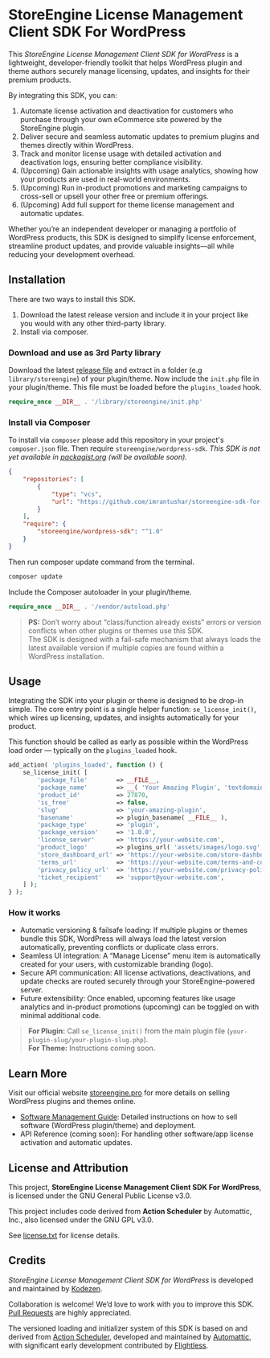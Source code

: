 # StoreEngine License Management Client SDK For WordPress

This *StoreEngine License Management Client SDK for WordPress* is a lightweight, developer-friendly toolkit that helps
WordPress plugin and theme authors securely manage licensing, updates, and insights for their premium products.

By integrating this SDK, you can:

1.	Automate license activation and deactivation for customers who purchase through your own eCommerce site powered by the StoreEngine plugin.
2.	Deliver secure and seamless automatic updates to premium plugins and themes directly within WordPress.
3.	Track and monitor license usage with detailed activation and deactivation logs, ensuring better compliance visibility.
4.	(Upcoming) Gain actionable insights with usage analytics, showing how your products are used in real-world environments.
5.	(Upcoming) Run in-product promotions and marketing campaigns to cross-sell or upsell your other free or premium offerings.
6.	(Upcoming) Add full support for theme license management and automatic updates.

Whether you’re an independent developer or managing a portfolio of WordPress products, this SDK is designed to simplify
license enforcement, streamline product updates, and provide valuable insights—all while reducing your development overhead.

## Installation

There are two ways to install this SDK.

1. Download the latest release version and include it in your project like you would with any other third-party library.
2. Install via composer.

### Download and use as 3rd Party library

Download the latest [release file](https://github.com/imrantushar/storeengine-sdk-for-wordpress/releases/latest) and extract in a folder (e.g `library/storeengine`) of your plugin/theme.
Now include the `init.php` file in your plugin/theme. This file must be loaded before the `plugins_loaded` hook.

```php
require_once __DIR__ . '/library/storeengine/init.php'
```

### Install via Composer

To install via `composer` please add this repository in your project's `composer.json` file. Then require `storeengine/wordpress-sdk`.
_This SDK is not yet available in [packagist.org](https://packagist.org/) (will be available soon)._

```json
{
	"repositories": [
		{
			"type": "vcs",
			"url": "https://github.com/imrantushar/storeengine-sdk-for-wordpress.git"
		}
	],
	"require": {
		"storeengine/wordpress-sdk": "^1.0"
	}
}
```

Then run composer update command from the terminal.

```bash
composer update
```

Include the Composer autoloader in your plugin/theme.

```php
require_once __DIR__ . '/vendor/autoload.php'
```

> **PS:** Don’t worry about “class/function already exists” errors or version conflicts when other plugins or themes use this SDK.
> <br>
> The SDK is designed with a fail-safe mechanism that always loads the latest available version if multiple copies are found within a WordPress installation.

## Usage

Integrating the SDK into your plugin or theme is designed to be drop-in simple.
The core entry point is a single helper function: `se_license_init()`, which wires up licensing, updates, and insights
automatically for your product.

This function should be called as early as possible within the WordPress load order — typically on the `plugins_loaded` hook.

```php
add_action( 'plugins_loaded', function () {
	se_license_init( [
		'package_file'        => __FILE__,
		'package_name'        => __( 'Your Amazing Plugin', 'textdomain'),
		'product_id'          => 27870,
		'is_free'             => false,
		'slug'                => 'your-amazing-plugin',
		'basename'            => plugin_basename( __FILE__ ),
		'package_type'        => 'plugin',
		'package_version'     => '1.0.0',
		'license_server'      => 'https://your-website.com',
		'product_logo'        => plugins_url( 'assets/images/logo.svg', __FILE__ ),
		'store_dashboard_url' => 'https://your-website.com/store-dashboard/license-keys/',
		'terms_url'           => 'https://your-website.com/terms-and-conditions/',
		'privacy_policy_url'  => 'https://your-website.com/privacy-policy/',
		'ticket_recipient'    => 'support@your-website.com',
	] );
} );
```

### How it works
- Automatic versioning & failsafe loading: If multiple plugins or themes bundle this SDK, WordPress will always load the
latest version automatically, preventing conflicts or duplicate class errors.
- Seamless UI integration: A “Manage License” menu item is automatically created for your users, with customizable branding (logo).
- Secure API communication: All license activations, deactivations, and update checks are routed securely through your
StoreEngine-powered server.
- Future extensibility: Once enabled, upcoming features like usage analytics and in-product promotions (upcoming) can be
toggled on with minimal additional code.


> **For Plugin:** Call `se_license_init()` from the main plugin file (`your-plugin-slug/your-plugin-slug.php`).
> <br>
> **For Theme:** Instructions coming soon.

## Learn More

Visit our official website [storeengine.pro](https://storeengine.pro) for more details on selling WordPress plugins and themes online.

* [Software Management Guide](https://storeengine.pro/docs/storeengine-license-management/): Detailed instructions on how to sell software (WordPress plugin/theme) and deployment.
* API Reference (coming soon): For handling other software/app license activation and automatic updates. 

## License and Attribution

This project, **StoreEngine License Management Client SDK For WordPress**, is licensed under the GNU General Public License v3.0.

This project includes code derived from **Action Scheduler** by Automattic, Inc., also licensed under the GNU GPL v3.0.

See [license.txt](./license.txt) for license details.

## Credits

*StoreEngine License Management Client SDK for WordPress* is developed and maintained by [Kodezen](http://kodezen.com/).

Collaboration is welcome! We’d love to work with you to improve this SDK. [Pull Requests](http://github.com/imrantushar/storeengine-license-management-client-sdk/pulls) are highly appreciated.

The versioned loading and initializer system of this SDK is based on and derived from [Action Scheduler](https://actionscheduler.org/), developed and maintained by [Automattic](https://automattic.com/), with significant early development contributed by [Flightless](https://flightless.us/).
